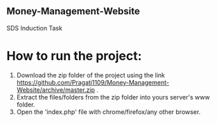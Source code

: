 ## Money-Management-Website
SDS Induction Task

# How to run the project:
1. Download the zip folder of the project using the link https://github.com/Pragati1109/Money-Management-Website/archive/master.zip .
2. Extract the files/folders from the zip folder into yours server's www folder.
3. Open the 'index.php' file with chrome/firefox/any other browser. 

